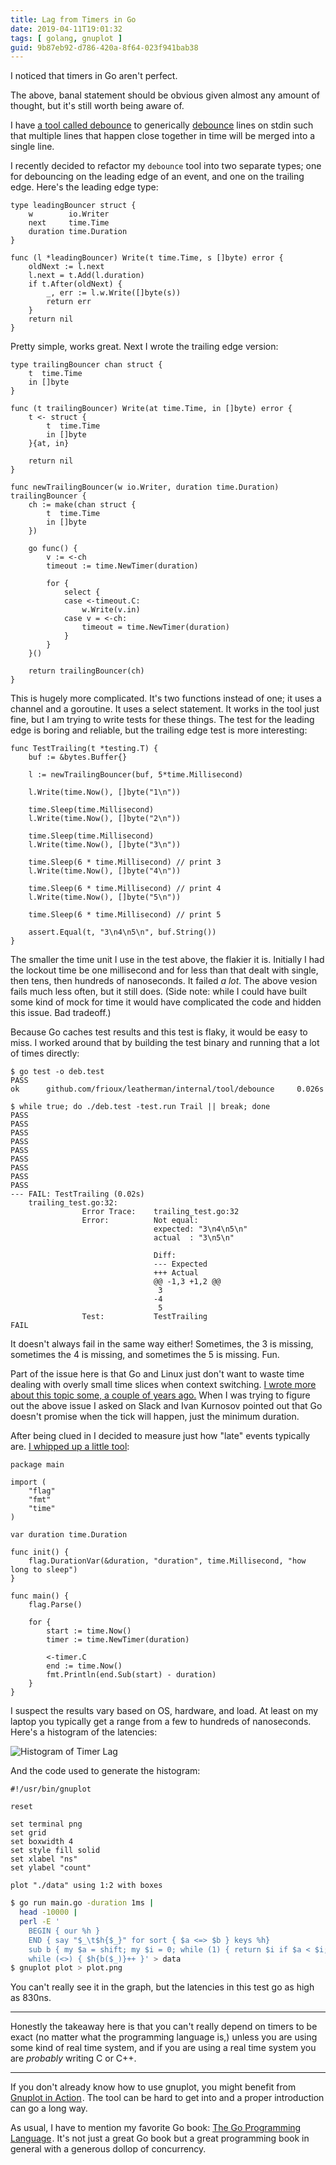 ```yaml
---
title: Lag from Timers in Go
date: 2019-04-11T19:01:32
tags: [ golang, gnuplot ]
guid: 9b87eb92-d786-420a-8f64-023f941bab38
---
```

I noticed that timers in Go aren't perfect.

<!--more-->

The above, banal statement should be obvious given almost any amount of thought,
but it's still worth being aware of.

I have [a tool called debounce](https://github.com/frioux/leatherman#debounce)
to generically [debounce](https://en.wikipedia.org/wiki/Switch#Contact_bounce)
lines on stdin such that multiple lines that happen close together in time will
be merged into a single line.

I recently decided to refactor my `debounce` tool into two separate types; one
for debouncing on the leading edge of an event, and one on the trailing edge.
Here's the leading edge type:

```golang
type leadingBouncer struct {
	w        io.Writer
	next     time.Time
	duration time.Duration
}

func (l *leadingBouncer) Write(t time.Time, s []byte) error {
	oldNext := l.next
	l.next = t.Add(l.duration)
	if t.After(oldNext) {
		_, err := l.w.Write([]byte(s))
		return err
	}
	return nil
}
```

Pretty simple, works great.  Next I wrote the trailing edge version:

```golang
type trailingBouncer chan struct {
	t  time.Time
	in []byte
}

func (t trailingBouncer) Write(at time.Time, in []byte) error {
	t <- struct {
		t  time.Time
		in []byte
	}{at, in}

	return nil
}

func newTrailingBouncer(w io.Writer, duration time.Duration) trailingBouncer {
	ch := make(chan struct {
		t  time.Time
		in []byte
	})

	go func() {
		v := <-ch
		timeout := time.NewTimer(duration)

		for {
			select {
			case <-timeout.C:
				w.Write(v.in)
			case v = <-ch:
				timeout = time.NewTimer(duration)
			}
		}
	}()

	return trailingBouncer(ch)
}
```

This is hugely more complicated.  It's two functions instead of one; it uses a
channel and a goroutine.  It uses a select statement.  It works in the tool just
fine, but I am trying to write tests for these things.  The test for the leading
edge is boring and reliable, but the trailing edge test is more interesting:

```golang
func TestTrailing(t *testing.T) {
	buf := &bytes.Buffer{}

	l := newTrailingBouncer(buf, 5*time.Millisecond)

	l.Write(time.Now(), []byte("1\n"))

	time.Sleep(time.Millisecond)
	l.Write(time.Now(), []byte("2\n"))

	time.Sleep(time.Millisecond)
	l.Write(time.Now(), []byte("3\n"))

	time.Sleep(6 * time.Millisecond) // print 3
	l.Write(time.Now(), []byte("4\n"))

	time.Sleep(6 * time.Millisecond) // print 4
	l.Write(time.Now(), []byte("5\n"))

	time.Sleep(6 * time.Millisecond) // print 5

	assert.Equal(t, "3\n4\n5\n", buf.String())
}
```

The smaller the time unit I use in the test above, the flakier it is.  Initially
I had the lockout time be one millisecond and for less than that dealt with
single, then tens, then hundreds of nanoseconds.  It failed *a lot*.  The above
vesion fails much less often, but it still does.  (Side note: while I could have
built some kind of mock for time it would have complicated the code and hidden
this issue.  Bad tradeoff.)

Because Go caches test results and this test is flaky, it would be easy to miss.
I worked around that by building the test binary and running that a lot of times
directly:

```
$ go test -o deb.test           
PASS
ok      github.com/frioux/leatherman/internal/tool/debounce     0.026s

$ while true; do ./deb.test -test.run Trail || break; done
PASS
PASS
PASS
PASS
PASS
PASS
PASS
PASS
PASS
--- FAIL: TestTrailing (0.02s)
    trailing_test.go:32: 
                Error Trace:    trailing_test.go:32
                Error:          Not equal: 
                                expected: "3\n4\n5\n"
                                actual  : "3\n5\n"
                            
                                Diff:
                                --- Expected
                                +++ Actual
                                @@ -1,3 +1,2 @@
                                 3
                                -4
                                 5
                Test:           TestTrailing
FAIL
```

It doesn't always fail in the same way either!  Sometimes, the 3 is missing,
sometimes the 4 is missing, and sometimes the 5 is missing.  Fun.

Part of the issue here is that Go and Linux just don't want to waste time
dealing with overly small time slices when context switching.  [I wrote more
about this topic some, a couple of years ago.](/posts/linux-clocks/)  When I was
trying to figure out the above issue I asked on Slack and Ivan Kurnosov pointed
out that Go doesn't promise when the tick will happen, just the minimum
duration.

After being clued in I decided to measure just how "late" events typically are.
[I whipped up a little
tool](https://github.com/frioux/go-scraps/blob/master/cmd/timer-latency/main.go):

```golang
package main

import (
	"flag"
	"fmt"
	"time"
)

var duration time.Duration

func init() {
	flag.DurationVar(&duration, "duration", time.Millisecond, "how long to sleep")
}

func main() {
	flag.Parse()

	for {
		start := time.Now()
		timer := time.NewTimer(duration)

		<-timer.C
		end := time.Now()
		fmt.Println(end.Sub(start) - duration)
	}
}
```

I suspect the results vary based on OS, hardware, and load.  At least on my
laptop you typically get a range from a few to hundreds of nanoseconds.  Here's
a histogram of the latencies:

![Histogram of Timer Lag](/static/img/go-timer-latency-plot.png "Histogram of Timer Lag")

And the code used to generate the histogram:

```gnuplot
#!/usr/bin/gnuplot

reset

set terminal png
set grid
set boxwidth 4
set style fill solid
set xlabel "ns"
set ylabel "count"

plot "./data" using 1:2 with boxes
```

```bash
$ go run main.go -duration 1ms |
  head -10000 |
  perl -E '
    BEGIN { our %h }
    END { say "$_\t$h{$_}" for sort { $a <=> $b } keys %h}
    sub b { my $a = shift; my $i = 0; while (1) { return $i if $a < $i; $i += 10 }  }
    while (<>) { $h{b($_)}++ }' > data
$ gnuplot plot > plot.png
```

You can't really see it in the graph, but the latencies in this test go as high
as 830ns.

---

Honestly the takeaway here is that you can't really depend on timers to be exact
(no matter what the programming language is,) unless you are using some kind of
real time system, and if you are using a real time system you are *probably*
writing C or C++.

---

If you don't already know how to use gnuplot, you might benefit from
<a target="_blank" href="https://www.amazon.com/gp/product/1633430189/ref=as_li_tl?ie=UTF8&camp=1789&creative=9325&creativeASIN=1633430189&linkCode=as2&tag=afoolishmanif-20&linkId=b130595553eee19794fcc127da039126">Gnuplot in Action</a><img src="//ir-na.amazon-adsystem.com/e/ir?t=afoolishmanif-20&l=am2&o=1&a=1633430189" width="1" height="1" border="0" alt="" style="border:none !important; margin:0px !important;" />.
The tool can be hard to get into and a proper introduction can go a long way.

As usual, I have to mention my favorite Go book: 
<a target="_blank" href="https://www.amazon.com/gp/product/0134190440/ref=as_li_tl?ie=UTF8&camp=1789&creative=9325&creativeASIN=0134190440&linkCode=as2&tag=afoolishmanif-20&linkId=44bc682044ff1b8a290c3c35c788e3e5">The Go Programming Language</a><img src="//ir-na.amazon-adsystem.com/e/ir?t=afoolishmanif-20&l=am2&o=1&a=0134190440" width="1" height="1" border="0" alt="" style="border:none !important; margin:0px !important;" />.
It's not just a great Go book but a great programming book in general with a
generous dollop of concurrency.
